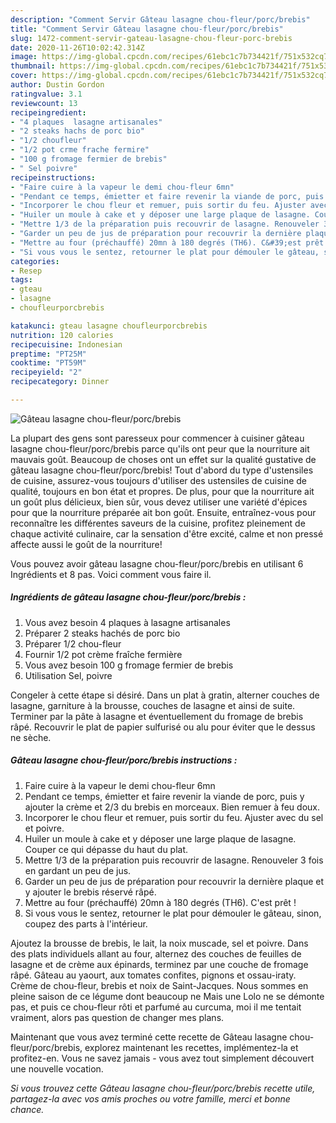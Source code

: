 ```yaml
---
description: "Comment Servir Gâteau lasagne chou-fleur/porc/brebis"
title: "Comment Servir Gâteau lasagne chou-fleur/porc/brebis"
slug: 1472-comment-servir-gateau-lasagne-chou-fleur-porc-brebis
date: 2020-11-26T10:02:42.314Z
image: https://img-global.cpcdn.com/recipes/61ebc1c7b734421f/751x532cq70/gateau-lasagne-chou-fleurporcbrebis-photo-principale-de-la-recette.jpg
thumbnail: https://img-global.cpcdn.com/recipes/61ebc1c7b734421f/751x532cq70/gateau-lasagne-chou-fleurporcbrebis-photo-principale-de-la-recette.jpg
cover: https://img-global.cpcdn.com/recipes/61ebc1c7b734421f/751x532cq70/gateau-lasagne-chou-fleurporcbrebis-photo-principale-de-la-recette.jpg
author: Dustin Gordon
ratingvalue: 3.1
reviewcount: 13
recipeingredient:
- "4 plaques  lasagne artisanales"
- "2 steaks hachs de porc bio"
- "1/2 choufleur"
- "1/2 pot crme frache fermire"
- "100 g fromage fermier de brebis"
- " Sel poivre"
recipeinstructions:
- "Faire cuire à la vapeur le demi chou-fleur 6mn"
- "Pendant ce temps, émietter et faire revenir la viande de porc, puis y ajouter la crème et 2/3 du brebis en morceaux. Bien remuer à feu doux."
- "Incorporer le chou fleur et remuer, puis sortir du feu. Ajuster avec du sel et poivre."
- "Huiler un moule à cake et y déposer une large plaque de lasagne. Couper ce qui dépasse du haut du plat."
- "Mettre 1/3 de la préparation puis recouvrir de lasagne. Renouveler 3 fois en gardant un peu de jus."
- "Garder un peu de jus de préparation pour recouvrir la dernière plaque et y ajouter le brebis réservé râpé."
- "Mettre au four (préchauffé) 20mn à 180 degrés (TH6). C&#39;est prêt !"
- "Si vous vous le sentez, retourner le plat pour démouler le gâteau, sinon, coupez des parts à l&#39;intérieur."
categories:
- Resep
tags:
- gteau
- lasagne
- choufleurporcbrebis

katakunci: gteau lasagne choufleurporcbrebis 
nutrition: 120 calories
recipecuisine: Indonesian
preptime: "PT25M"
cooktime: "PT59M"
recipeyield: "2"
recipecategory: Dinner

---
```



![Gâteau lasagne chou-fleur/porc/brebis](https://img-global.cpcdn.com/recipes/61ebc1c7b734421f/751x532cq70/gateau-lasagne-chou-fleurporcbrebis-photo-principale-de-la-recette.jpg)

La plupart des gens sont paresseux pour commencer à cuisiner gâteau lasagne chou-fleur/porc/brebis parce qu'ils ont peur que la nourriture ait mauvais goût. Beaucoup de choses ont un effet sur la qualité gustative de gâteau lasagne chou-fleur/porc/brebis! Tout d'abord du type d'ustensiles de cuisine, assurez-vous toujours d'utiliser des ustensiles de cuisine de qualité, toujours en bon état et propres. De plus, pour que la nourriture ait un goût plus délicieux, bien sûr, vous devez utiliser une variété d'épices pour que la nourriture préparée ait bon goût. Ensuite, entraînez-vous pour reconnaître les différentes saveurs de la cuisine, profitez pleinement de chaque activité culinaire, car la sensation d'être excité, calme et non pressé affecte aussi le goût de la nourriture!

<!--inarticleads1-->

Vous pouvez avoir gâteau lasagne chou-fleur/porc/brebis en utilisant 6 Ingrédients et 8 pas. Voici comment vous faire il.

##### Ingrédients de gâteau lasagne chou-fleur/porc/brebis :

1. Vous avez besoin 4 plaques à lasagne artisanales
1. Préparer 2 steaks hachés de porc bio
1. Préparer 1/2 chou-fleur
1. Fournir 1/2 pot crème fraîche fermière
1. Vous avez besoin 100 g fromage fermier de brebis
1. Utilisation  Sel, poivre


Congeler à cette étape si désiré. Dans un plat à gratin, alterner couches de lasagne, garniture à la brousse, couches de lasagne et ainsi de suite. Terminer par la pâte à lasagne et éventuellement du fromage de brebis râpé. Recouvrir le plat de papier sulfurisé ou alu pour éviter que le dessus ne sèche. 

<!--inarticleads2-->

##### Gâteau lasagne chou-fleur/porc/brebis instructions :

1. Faire cuire à la vapeur le demi chou-fleur 6mn
1. Pendant ce temps, émietter et faire revenir la viande de porc, puis y ajouter la crème et 2/3 du brebis en morceaux. Bien remuer à feu doux.
1. Incorporer le chou fleur et remuer, puis sortir du feu. Ajuster avec du sel et poivre.
1. Huiler un moule à cake et y déposer une large plaque de lasagne. Couper ce qui dépasse du haut du plat.
1. Mettre 1/3 de la préparation puis recouvrir de lasagne. Renouveler 3 fois en gardant un peu de jus.
1. Garder un peu de jus de préparation pour recouvrir la dernière plaque et y ajouter le brebis réservé râpé.
1. Mettre au four (préchauffé) 20mn à 180 degrés (TH6). C&#39;est prêt !
1. Si vous vous le sentez, retourner le plat pour démouler le gâteau, sinon, coupez des parts à l&#39;intérieur.


Ajoutez la brousse de brebis, le lait, la noix muscade, sel et poivre. Dans des plats individuels allant au four, alternez des couches de feuilles de lasagne et de crème aux épinards, terminez par une couche de fromage râpé. Gâteau au yaourt, aux tomates confites, pignons et ossau-iraty. Crème de chou-fleur, brebis et noix de Saint-Jacques. Nous sommes en pleine saison de ce légume dont beaucoup ne Mais une Lolo ne se démonte pas, et puis ce chou-fleur rôti et parfumé au curcuma, moi il me tentait vraiment, alors pas question de changer mes plans. 

<!--inarticleads1-->

<p>
Maintenant que vous avez terminé cette recette de Gâteau lasagne chou-fleur/porc/brebis, explorez maintenant les recettes, implémentez-la et profitez-en. Vous ne savez jamais - vous avez tout simplement découvert une nouvelle vocation.
</p>

<p>
<i>Si vous trouvez cette Gâteau lasagne chou-fleur/porc/brebis recette utile, partagez-la avec vos amis proches ou votre famille, merci et bonne chance.</i>
</p>
